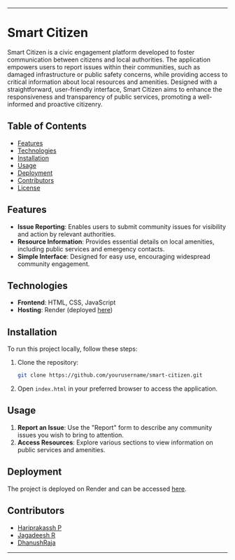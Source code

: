 

---

# Smart Citizen

Smart Citizen is a civic engagement platform developed to foster communication between citizens and local authorities. The application empowers users to report issues within their communities, such as damaged infrastructure or public safety concerns, while providing access to critical information about local resources and amenities. Designed with a straightforward, user-friendly interface, Smart Citizen aims to enhance the responsiveness and transparency of public services, promoting a well-informed and proactive citizenry.

## Table of Contents
- [Features](#features)
- [Technologies](#technologies)
- [Installation](#installation)
- [Usage](#usage)
- [Deployment](#deployment)
- [Contributors](#contributors)
- [License](#license)

## Features
- **Issue Reporting**: Enables users to submit community issues for visibility and action by relevant authorities.
- **Resource Information**: Provides essential details on local amenities, including public services and emergency contacts.
- **Simple Interface**: Designed for easy use, encouraging widespread community engagement.

## Technologies
- **Frontend**: HTML, CSS, JavaScript
- **Hosting**: Render (deployed [here](https://cbt-g03p.onrender.com/))

## Installation

To run this project locally, follow these steps:

1. Clone the repository:
   ```bash
   git clone https://github.com/yourusername/smart-citizen.git
   ```
2. Open `index.html` in your preferred browser to access the application.

## Usage

1. **Report an Issue**: Use the "Report" form to describe any community issues you wish to bring to attention.
2. **Access Resources**: Explore various sections to view information on public services and amenities.

## Deployment

The project is deployed on Render and can be accessed [here](https://cbt-g03p.onrender.com/).

## Contributors
- [Hariprakassh P](https://github.com/hariprakassh)
- [Jagadeesh R](https://github.com/Jagadesh-R)
- [DhanushRaja](https://github.com/hariprakassh)


---
